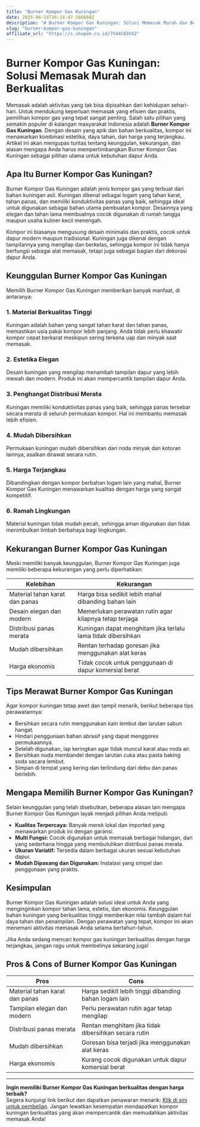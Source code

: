 ```yaml
---
title: "Burner Kompor Gas Kuningan"
date: 2025-06-18T16:14:47.566660Z
description: "# Burner Kompor Gas Kuningan: Solusi Memasak Murah dan Berkualitas..."
slug: "burner-kompor-gas-kuningan"
affiliate_url: "https://s.shopee.co.id/7V44C68VX2"
---
```

# Burner Kompor Gas Kuningan: Solusi Memasak Murah dan Berkualitas

Memasak adalah aktivitas yang tak bisa dipisahkan dari kehidupan sehari-hari. Untuk mendukung keperluan memasak yang efisien dan praktis, pemilihan kompor gas yang tepat sangat penting. Salah satu pilihan yang semakin populer di kalangan masyarakat Indonesia adalah **Burner Kompor Gas Kuningan**. Dengan desain yang apik dan bahan berkualitas, kompor ini menawarkan kombinasi estetika, daya tahan, dan harga yang terjangkau. Artikel ini akan mengupas tuntas tentang keunggulan, kekurangan, dan alasan mengapa Anda harus mempertimbangkan Burner Kompor Gas Kuningan sebagai pilihan utama untuk kebutuhan dapur Anda.

## Apa Itu Burner Kompor Gas Kuningan?

Burner Kompor Gas Kuningan adalah jenis kompor gas yang terbuat dari bahan kuningan asli. Kuningan dikenal sebagai logam yang tahan karat, tahan panas, dan memiliki konduktivitas panas yang baik, sehingga ideal untuk digunakan sebagai bahan utama pembuatan kompor. Desainnya yang elegan dan tahan lama membuatnya cocok digunakan di rumah tangga maupun usaha kuliner kecil menengah.

Kompor ini biasanya mengusung desain minimalis dan praktis, cocok untuk dapur modern maupun tradisional. Kuningan juga dikenal dengan tampilannya yang mengilap dan berkelas, sehingga kompor ini tidak hanya berfungsi sebagai alat memasak, tetapi juga sebagai bagian dari dekorasi dapur Anda.

## Keunggulan Burner Kompor Gas Kuningan

Memilih Burner Kompor Gas Kuningan memberikan banyak manfaat, di antaranya:

### 1. Material Berkualitas Tinggi
Kuningan adalah bahan yang sangat tahan karat dan tahan panas, memastikan usia pakai kompor lebih panjang. Anda tidak perlu khawatir kompor cepat berkarat meskipun sering terkena uap dan minyak saat memasak.

### 2. Estetika Elegan
Desain kuningan yang mengilap menambah tampilan dapur yang lebih mewah dan modern. Produk ini akan mempercantik tampilan dapur Anda.

### 3. Penghangat Distribusi Merata
Kuningan memiliki konduktivitas panas yang baik, sehingga panas tersebar secara merata di seluruh permukaan kompor. Hal ini membantu memasak lebih efisien.

### 4. Mudah Dibersihkan
Permukaan kuningan mudah dibersihkan dari noda minyak dan kotoran lainnya, asalkan dirawat secara rutin.

### 5. Harga Terjangkau
Dibandingkan dengan kompor berbahan logam lain yang mahal, Burner Kompor Gas Kuningan menawarkan kualitas dengan harga yang sangat kompetitif.

### 6. Ramah Lingkungan
Material kuningan tidak mudah pecah, sehingga aman digunakan dan tidak menimbulkan limbah berbahaya bagi lingkungan.

## Kekurangan Burner Kompor Gas Kuningan

Meski memiliki banyak keunggulan, Burner Kompor Gas Kuningan juga memiliki beberapa kekurangan yang perlu diperhatikan:

| Kelebihan                  | Kekurangan                               |
|----------------------------|------------------------------------------|
| Material tahan karat dan panas | Harga bisa sedikit lebih mahal dibanding bahan lain |
| Desain elegan dan modern | Memerlukan perawatan rutin agar kilapnya tetap terjaga |
| Distribusi panas merata    | Kuningan dapat menghitam jika terlalu lama tidak dibersihkan |
| Mudah dibersihkan         | Rentan terhadap goresan jika menggunakan alat keras |
| Harga ekonomis             | Tidak cocok untuk penggunaan di dapur komersial berat |

## Tips Merawat Burner Kompor Gas Kuningan

Agar kompor kuningan tetap awet dan tampil menarik, berikut beberapa tips perawatannya:

- Bersihkan secara rutin menggunakan kain lembut dan larutan sabun hangat.
- Hindari penggunaan bahan abrasif yang dapat menggores permukaannya.
- Setelah digunakan, lap keringkan agar tidak muncul karat atau noda air.
- Bersihkan noda membandel dengan larutan cuka atau pasta baking soda secara lembut.
- Simpan di tempat yang kering dan terlindung dari debu dan panas berlebih.

## Mengapa Memilih Burner Kompor Gas Kuningan?

Selain keunggulan yang telah disebutkan, beberapa alasan lain mengapa Burner Kompor Gas Kuningan layak menjadi pilihan Anda meliputi:

- **Kualitas Terpercaya:** Banyak merek lokal dan imported yang menawarkan produk ini dengan garansi.
- **Multi Fungsi:** Cocok digunakan untuk memasak berbagai hidangan, dari yang sederhana hingga yang membutuhkan distribusi panas merata.
- **Ukuran Variatif:** Tersedia dalam berbagai ukuran sesuai kebutuhan dapur.
- **Mudah Dipasang dan Digunakan:** Instalasi yang simpel dan penggunaan yang praktis.

## Kesimpulan

Burner Kompor Gas Kuningan adalah solusi ideal untuk Anda yang menginginkan kompor tahan lama, estetis, dan ekonomis. Keunggulan bahan kuningan yang berkualitas tinggi memberikan nilai tambah dalam hal daya tahan dan penampilan. Dengan perawatan yang tepat, kompor ini akan menemani aktivitas memasak Anda selama bertahun-tahun.

Jika Anda sedang mencari kompor gas kuningan berkualitas dengan harga terjangkau, jangan ragu untuk membelinya sekarang juga!

## Pros & Cons of Burner Kompor Gas Kuningan

| **Pros**                                  | **Cons**                                               |
|--------------------------------------------|--------------------------------------------------------|
| Material tahan karat dan panas             | Harga sedikit lebih tinggi dibanding bahan logam lain |
| Tampilan elegan dan modern                 | Perlu perawatan rutin agar tetap mengilap           |
| Distribusi panas merata                    | Rentan menghitam jika tidak dibersihkan secara rutin |
| Mudah dibersihkan                          | Goresan bisa terjadi jika menggunakan alat keras    |
| Harga ekonomis                            | Kurang cocok digunakan untuk dapur komersial berat  |

---

**Ingin memiliki Burner Kompor Gas Kuningan berkualitas dengan harga terbaik?**  
Segera kunjungi link berikut dan dapatkan penawaran menarik: [Klik di sini untuk pembelian](https://s.shopee.co.id/7V44C68VX2). Jangan lewatkan kesempatan mendapatkan kompor kuningan berkualitas yang akan mempercantik dan memudahkan aktivitas memasak Anda!